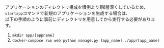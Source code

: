アプリケーションのディレクトリ構成を慣例より1階層深くしているため、  
`startapp`コマンドで新規のアプリケーションを生成する場合は、  
以下の手順のように事前にディレクトリを用意してから実行する必要があります。  
  
1. `mkdir app/[appname]`
2. `docker-compose run web python manage.py [app_name] ./app/[app_name]`
